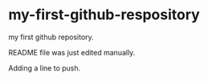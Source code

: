 # my-first-github-respository
my first github repository.

README file was just edited manually.

Adding a line to push.
